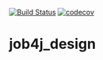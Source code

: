 [![Build Status](https://travis-ci.org/kamikhaylov/job4j_design.svg?branch=master)](https://travis-ci.org/kamikhaylov/job4j_design)
[![codecov](https://codecov.io/gh/kamikhaylov/job4j_design/branch/master/graph/badge.svg?token=PNWXIFNRP6)](https://codecov.io/gh/kamikhaylov/job4j_design)


# job4j_design
